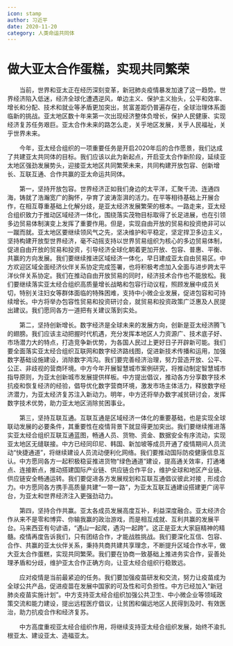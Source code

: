 ```yaml
---
icon: stamp
author: 习近平
date: 2020-11-20
category: 人类命运共同体
---
```


# 做大亚太合作蛋糕，实现共同繁荣

　　当前，世界和亚太正在经历深刻变革，新冠肺炎疫情暴发加速了这一趋势。世界经济陷入低迷，经济全球化遭遇逆风，单边主义、保护主义抬头，公平和效率、增长和分配、技术和就业等矛盾更加突出，贫富差距仍普遍存在，全球治理体系面临新的挑战。亚太地区数十年来第一次出现经济整体负增长，保护人民健康、实现经济复苏任务艰巨。亚太合作未来的路怎么走，关乎地区发展，关乎人民福祉，关乎世界未来。

　　今年，亚太经合组织的一项重要任务是开启2020年后的合作愿景，我们达成了共建亚太共同体的目标。我们应该以此为新起点，开启亚太合作新阶段，延续亚太地区强劲发展势头，迎接亚太地区共同繁荣未来，共同构建开放包容、创新增长、互联互通、合作共赢的亚太命运共同体。

　　第一，坚持开放包容。世界经济正如我们身边的太平洋，汇聚千流、连通四海，铸就了浩瀚宽广的胸怀，孕育了波涛澎湃的活力。在平等相待基础上开展合作，在相互尊重基础上化解分歧，是亚太经济发展繁荣的根本。一路走来，亚太经合组织致力于推动区域经济一体化，围绕落实茂物目标取得了长足进展，也在引领多边贸易体制演变上发挥了重要作用。但是，实现自由开放的贸易和投资绝非可以一蹴而就。亚太地区要继续领风气之先，坚决维护和平稳定，坚定捍卫多边主义，坚持构建开放型世界经济，毫不动摇支持以世界贸易组织为核心的多边贸易体制，促进自由开放的贸易和投资，引导经济全球化朝着更加开放、包容、普惠、平衡、共赢的方向发展。我们要继续推进区域经济一体化，早日建成亚太自由贸易区。中方欢迎区域全面经济伙伴关系协定完成签署，也将积极考虑加入全面与进步跨太平洋伙伴关系协定。我们在推动自由开放贸易的同时，经济技术合作也不能放松。我们要继续落实亚太经合组织高质量增长战略和包容行动议程，照顾发展中成员关切，特别关注妇女等群体面临的特殊困难，支持中小微企业发展，促进包容和可持续增长。中方将举办包容性贸易和投资研讨会，就贸易和投资政策广泛惠及人民提出建议。我们愿同各方一道把有关建议落到实处。

　　第二，坚持创新增长。数字经济是全球未来的发展方向，创新是亚太经济腾飞的翅膀。我们应该主动把握时代机遇，充分发挥本地区人力资源广、技术底子好、市场潜力大的特点，打造竞争新优势，为各国人民过上更好日子开辟新可能。我们要全面落实亚太经合组织互联网和数字经济路线图，促进新技术传播和运用，加强数字基础设施建设，消除数字鸿沟。我们要完善经济治理，努力营造开放、公平、公正、非歧视的营商环境。中方今年开展智慧城市案例研究，将推动制定智慧城市指导原则，为亚太创新城市发展提供样板。中方提出倡议，推动各方分享数字技术抗疫和恢复经济的经验，倡导优化数字营商环境，激发市场主体活力，释放数字经济潜力，为亚太经济复苏注入新动力。明年，中方还将举办数字减贫研讨会，发挥数字技术优势，助力亚太地区消除贫困事业。

　　第三，坚持互联互通。互联互通是区域经济一体化的重要基础，也是实现全球联动发展的必要条件，其重要性在疫情背景下就显得更加突出。我们要继续推进落实亚太经合组织互联互通蓝图，畅通人员、货物、资金、数据安全有序流动，实现亚太地区无缝联接。中方已经同印尼、韩国、新加坡等成员开通了疫情期间人员流动“快捷通道”，将继续建设人员流动便利化网络。我们要推动国际防疫健康信息互认。中方愿同各方一起积极稳妥推进货物“绿色通道”建设，提高通关效率，打通堵点、连接断点，推动搭建国际产业链、供应链合作平台，维护全球和地区产业链、供应链安全畅通运转。我们要促进各方发展规划和互联互通倡议彼此对接﹐形成合力。中方愿同各方携手高质量共建“一带一路”，为亚太互联互通建设搭建更广阔平台，为亚太和世界经济注入更强劲动力。

　　第四，坚持合作共赢。亚太各成员发展高度互补，利益深度融合。亚太经济合作从来不是零和博弈、你输我赢的政治游戏，而是相互成就、互利共赢的发展平台。马来西亚有句谚语，“遇山一起爬，遇沟一起跨”。这正是亚太大家庭精神的精髓。疫情再度告诉我们，只有团结合作，才能战胜挑战。我们要深化互信、包容、合作、共赢的亚太伙伴关系，秉持共商共建共享理念，不断提升区域合作水平，做大亚太合作蛋糕，实现共同繁荣。我们要在协商一致基础上推进务实合作，妥善处理矛盾和分歧，维护亚太合作正确方向，让亚太经合组织行稳致远。

　　应对疫情是当前最紧迫的任务。我们要加强疫苗研发和交流，努力让疫苗成为全球公共产品，促进疫苗在发展中国家的可及性和可负担性。中方已经加入“新冠肺炎疫苗实施计划”。中方支持亚太经合组织加强公共卫生、中小微企业等领域政策交流和能力建设，提出远程医疗倡议，让贫困和偏远地区人民得到及时、有效医治，助力抗疫合作和经济复苏。

　　中方高度重视亚太经合组织作用，将继续支持亚太经合组织发展，始终不渝扎根亚太、建设亚太、造福亚太。
